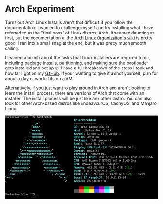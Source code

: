 # Arch Experiment

Turns out Arch Linux Installs aren't that difficult if you follow the documentation. I wanted to challenge myself and try installing what I have referred to as the "final boss" of Linux distros, Arch. It seemed daunting at first, but the documentation at the [Arch Linux Organization's wiki](https://wiki.archlinux.org/title/Installation_guide) is pretty good! I ran into a small snag at the end, but it was pretty much smooth sailing.  

I learned a bunch about the tasks that Linux installers are required to do, including package installs, partitioning, and making sure the bootloader gets installed and set up 🙄. I have a full breakdown of the steps I took and how far I got on my [GitHub](). If your wanting to give it a shot yourself, plan for about a day of work if its on a VM.  

Alternatively, If you just want to play around in Arch and aren't looking to learn the install process, there are versions of Arch that come with an installer. The install process will be just like any other distro. You can also look for other Arch-based distros like EndeavourOS, CachyOS, and Manjaro Linux.  

![Arch FastFetch](<images/Arch fastfetch.jpg>)
